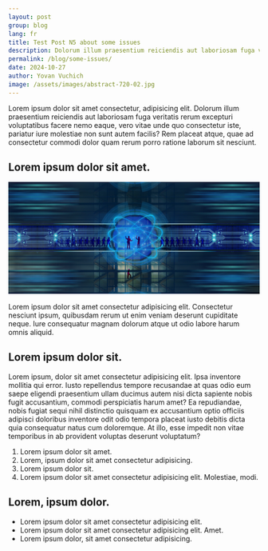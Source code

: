 ```yaml
---
layout: post
group: blog
lang: fr
title: Test Post N5 about some issues
description: Dolorum illum praesentium reiciendis aut laboriosam fuga veritatis rerum excepturi
permalink: /blog/some-issues/
date: 2024-10-27
author: Yovan Vuchich
image: /assets/images/abstract-720-02.jpg
---
```


Lorem ipsum dolor sit amet consectetur, adipisicing elit. Dolorum illum praesentium reiciendis aut laboriosam fuga veritatis rerum excepturi voluptatibus facere nemo eaque, vero vitae unde quo consectetur iste, pariatur iure molestiae non sunt autem facilis? Rem placeat atque, quae ad consectetur commodi dolor quam rerum porro ratione laborum sit nesciunt.

## Lorem ipsum dolor sit amet.

![illustration](/assets/images/brain-7486704_1920.jpg)

Lorem ipsum dolor sit amet consectetur adipisicing elit. Consectetur nesciunt ipsum, quibusdam rerum ut enim veniam deserunt cupiditate neque. Iure consequatur magnam dolorum atque ut odio labore harum omnis aliquid.

## Lorem ipsum dolor sit.

Lorem ipsum, dolor sit amet consectetur adipisicing elit. Ipsa inventore mollitia qui error. Iusto repellendus tempore recusandae at quas odio eum saepe eligendi praesentium ullam ducimus autem nisi dicta sapiente nobis fugit accusantium, commodi perspiciatis harum amet? Ea repudiandae, nobis fugiat sequi nihil distinctio quisquam ex accusantium optio officiis adipisci doloribus inventore odit odio tempora placeat iusto debitis dicta quia consequatur natus cum doloremque. At illo, esse impedit non vitae temporibus in ab provident voluptas deserunt voluptatum?

1. Lorem ipsum dolor sit amet.
1. Lorem, ipsum dolor sit amet consectetur adipisicing.
1. Lorem ipsum dolor sit.
1. Lorem ipsum dolor sit amet consectetur adipisicing elit. Molestiae, modi.

## Lorem, ipsum dolor.

- Lorem ipsum dolor sit amet consectetur adipisicing elit.
- Lorem ipsum dolor sit amet consectetur adipisicing elit. Amet.
- Lorem ipsum dolor, sit amet consectetur adipisicing.
